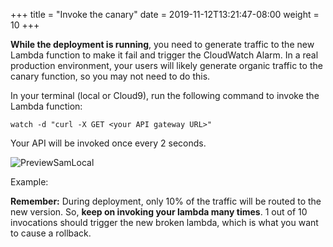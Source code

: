 +++
title = "Invoke the canary"
date = 2019-11-12T13:21:47-08:00
weight = 10
+++

**While the deployment is running**, you need to generate traffic to the new Lambda function to make it fail and trigger the CloudWatch Alarm. In a real production environment, your users will likely generate organic traffic to the canary function, so you may not need to do this.

In your terminal (local or Cloud9), run the following command to invoke the Lambda function:

```
watch -d "curl -X GET <your API gateway URL>"
```

Your API will be invoked once every 2 seconds. 

![PreviewSamLocal](/images/screenshot-faketraffic.png)

Example: 

**Remember:** During deployment, only 10% of the traffic will be routed to the new version. So, **keep on invoking your lambda many times**. 1 out of 10 invocations should trigger the new broken lambda, which is what you want to cause a rollback.

